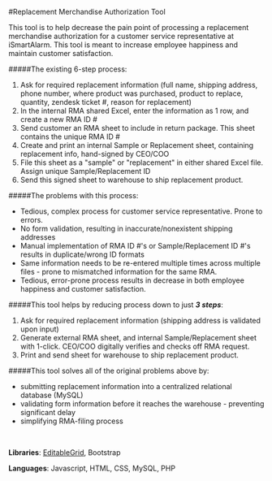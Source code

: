 #Replacement Merchandise Authorization Tool

This tool is to help decrease the pain point of processing a replacement merchandise authorization for a customer service representative at iSmartAlarm. This tool is meant to increase employee happiness and maintain customer satisfaction.

#####The existing 6-step process:

1. Ask for required replacement information (full name, shipping address, phone number, where product was purchased, product to replace, quantity, zendesk ticket #, reason for replacement)
2. In the internal RMA shared Excel, enter the information as 1 row, and create a new RMA ID #
3. Send customer an RMA sheet to include in return package. This sheet contains the unique RMA ID #
4. Create and print an internal Sample or Replacement sheet, containing replacement info, hand-signed by CEO/COO
5. File this sheet as a "sample" or "replacement" in either shared Excel file. Assign unique Sample/Replacement ID
6. Send this signed sheet to warehouse to ship replacement product.

#####The problems with this process:

- Tedious, complex process for customer service representative. Prone to errors.
- No form validation, resulting in inaccurate/nonexistent shipping addresses
- Manual implementation of RMA ID #'s or Sample/Replacement ID #'s results in duplicate/wrong ID formats
- Same information needs to be re-entered multiple times across multiple files - prone to mismatched information for the same RMA.
- Tedious, error-prone process results in decrease in both employee happiness and customer satisfaction. 

#####This tool helps by reducing process down to just ***3 steps***:

1. Ask for required replacement information (shipping address is validated upon input)
2. Generate external RMA sheet, and internal Sample/Replacement sheet with 1-click. CEO/COO digitally verifies and checks off RMA request.
3. Print and send sheet for warehouse to ship replacement product.

#####This tool solves all of the original problems above by:
- submitting replacement information into a centralized relational database (MySQL)
- validating form information before it reaches the warehouse - preventing significant delay
- simplifying RMA-filing process

<br>

__Libraries__: [EditableGrid](http://www.editablegrid.net/en/), Bootstrap

__Languages__: Javascript, HTML, CSS, MySQL, PHP
